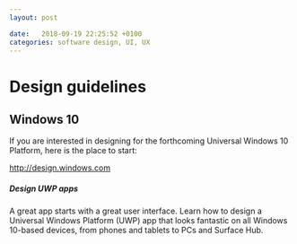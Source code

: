 ```yaml
---
layout: post

date:   2018-09-19 22:25:52 +0100
categories: software design, UI, UX
---
```

Design guidelines
=================

Windows 10
----------

If you are interested in designing for the forthcoming Universal Windows
10 Platform, here is the place to start:

<http://design.windows.com>

##### Design UWP apps

A great app starts with a great user interface. Learn how to design a
Universal Windows Platform (UWP) app that looks fantastic on all Windows
10-based devices, from phones and tablets to PCs and Surface Hub.
